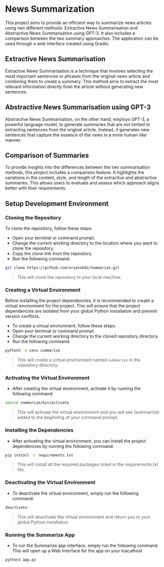 # News Summarization

This project aims to provide an efficient way to summarize news articles using two different methods: Extractive News Summarisation and Abstractive News Summarisation using GPT-3. It also includes a comparison between the two summary approaches. The application can be used through a web interface created using Gradio.

## Extractive News Summarisation

Extractive News Summarisation is a technique that involves selecting the most important sentences or phrases from the original news article and combining them to create a summary. This method aims to extract the most relevant information directly from the article without generating new sentences.

## Abstractive News Summarisation using GPT-3

Abstractive News Summarisation, on the other hand, employs GPT-3, a powerful language model, to generate summaries that are not limited to extracting sentences from the original article. Instead, it generates new sentences that capture the essence of the news in a more human-like manner.

## Comparison of Summaries

To provide insights into the differences between the two summarisation methods, this project includes a comparison feature. It highlights the variations in the content, style, and length of the extractive and abstractive summaries. This allows users to evaluate and assess which approach aligns better with their requirements.

## Setup Development Environment

### Cloning the Repository

To clone the repository, follow these steps:

- Open your terminal or command prompt.
- Change the current working directory to the location where you want to clone the repository.
- Copy the clone link from the repository.
- Run the following command:

```bash
git clone https://github.com/aryanxk02/Summarize.git
```

> This will clone the repository to your local machine.

### Creating a Virtual Environment

Before installing the project dependencies, it is recommended to create a virtual environment for the project. This will ensure that the project dependencies are isolated from your global Python installation and prevent version conflicts.

- To create a virtual environment, follow these steps:
- Open your terminal or command prompt.
- Change the current working directory to the cloned repository directory.
- Run the following command:

```bash
python3 -m venv summarize
```

> This will create a virtual environment named `summarize` in the repository directory.

### Activating the Virtual Environment

- After creating the virtual environment, activate it by running the following command:

```bash
source summarize/bin/activate
```

> This will activate the virtual environment and you will see (summarize) added to the beginning of your command prompt.

### Installing the Dependencies

- After activating the virtual environment, you can install the project dependencies by running the following command:

```bash
pip install -r requirements.txt
```

> This will install all the required packages listed in the requirements.txt file.

### Deactivating the Virtual Environment

- To deactivate the virtual environment, simply run the following command:

```bash
deactivate
```

> This will deactivate the virtual environment and return you to your global Python installation.

### Running the Summarize App

- To run the Summarize app interface, simply run the following command. This will open up a Web Interface for the app on your loacalhost

```bash
python3 app.py
```
